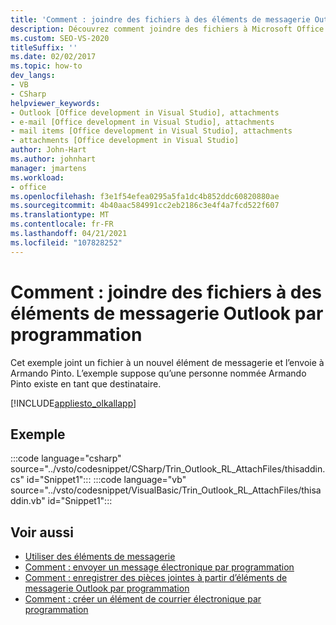 ```yaml
---
title: 'Comment : joindre des fichiers à des éléments de messagerie Outlook par programmation'
description: Découvrez comment joindre des fichiers à Microsoft Office éléments Outlook. Cet exemple joint un fichier à un nouvel élément de messagerie et l’envoie à Armando Pinto.
ms.custom: SEO-VS-2020
titleSuffix: ''
ms.date: 02/02/2017
ms.topic: how-to
dev_langs:
- VB
- CSharp
helpviewer_keywords:
- Outlook [Office development in Visual Studio], attachments
- e-mail [Office development in Visual Studio], attachments
- mail items [Office development in Visual Studio], attachments
- attachments [Office development in Visual Studio]
author: John-Hart
ms.author: johnhart
manager: jmartens
ms.workload:
- office
ms.openlocfilehash: f3e1f54efea0295a5fa1dc4b852ddc60820880ae
ms.sourcegitcommit: 4b40aac584991cc2eb2186c3e4f4a7fcd522f607
ms.translationtype: MT
ms.contentlocale: fr-FR
ms.lasthandoff: 04/21/2021
ms.locfileid: "107828252"
---
```

# <a name="how-to-programmatically-attach-files-to-outlook-email-items"></a>Comment : joindre des fichiers à des éléments de messagerie Outlook par programmation
  Cet exemple joint un fichier à un nouvel élément de messagerie et l’envoie à Armando Pinto. L’exemple suppose qu’une personne nommée Armando Pinto existe en tant que destinataire.

 [!INCLUDE[appliesto_olkallapp](../vsto/includes/appliesto-olkallapp-md.md)]

## <a name="example"></a>Exemple
 :::code language="csharp" source="../vsto/codesnippet/CSharp/Trin_Outlook_RL_AttachFiles/thisaddin.cs" id="Snippet1":::
 :::code language="vb" source="../vsto/codesnippet/VisualBasic/Trin_Outlook_RL_AttachFiles/thisaddin.vb" id="Snippet1":::

## <a name="see-also"></a>Voir aussi
- [Utiliser des éléments de messagerie](../vsto/working-with-mail-items.md)
- [Comment : envoyer un message électronique par programmation](../vsto/how-to-programmatically-send-e-mail-programmatically.md)
- [Comment : enregistrer des pièces jointes à partir d’éléments de messagerie Outlook par programmation](../vsto/how-to-programmatically-save-attachments-from-outlook-e-mail-items.md)
- [Comment : créer un élément de courrier électronique par programmation](../vsto/how-to-programmatically-create-an-e-mail-item.md)

